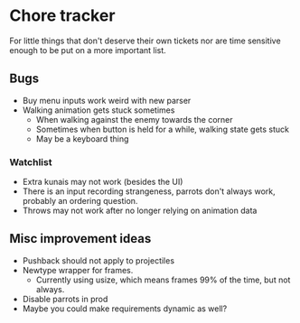 # Chore tracker

For little things that don't deserve their own tickets nor are time sensitive
enough to be put on a more important list.

## Bugs

- Buy menu inputs work weird with new parser
- Walking animation gets stuck sometimes
  - When walking against the enemy towards the corner
  - Sometimes when button is held for a while, walking state gets stuck
  - May be a keyboard thing

### Watchlist

- Extra kunais may not work (besides the UI)
- There is an input recording strangeness, parrots don't always work, probably an ordering question.
- Throws may not work after no longer relying on animation data

## Misc improvement ideas

- Pushback should not apply to projectiles
- Newtype wrapper for frames.
  - Currently using usize, which means frames 99% of the time, but not always.
- Disable parrots in prod
- Maybe you could make requirements dynamic as well?
